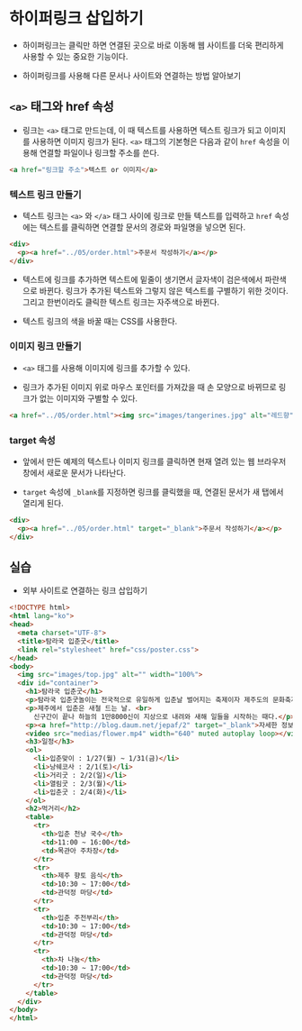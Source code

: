 # 하이퍼링크 삽입하기

* 하이퍼링크는 클릭만 하면 연결된 곳으로 바로 이동해 웹 사이트를 더욱 편리하게 사용할 수 있는 중요한 기능이다.

* 하이퍼링크를 사용해 다른 문서나 사이트와 연결하는 방법 알아보기

## ```<a>``` 태그와 href 속성

* 링크는 ```<a>``` 태그로 만드는데, 이 때 텍스트를 사용하면 텍스트 링크가 되고 이미지를 사용하면 이미지 링크가 된다. ```<a>``` 태그의 기본형은 다음과 같이 ```href``` 속성을 이용해 연결할 파일이나 링크할 주소를 쓴다.

```html
<a href="링크할 주소">텍스트 or 이미지</a>
```

### 텍스트 링크 만들기

* 텍스트 링크는 ```<a>``` 와 ```</a>``` 태그 사이에 링크로 만들 텍스트를 입력하고 ```href``` 속성에는 텍스트를 클릭하면 연결할 문서의 경로와 파일명을 넣으면 된다.

```html
<div>
  <p><a href="../05/order.html">주문서 작성하기</a></p>
</div>
```

* 텍스트에 링크를 추가하면 텍스트에 밑줄이 생기면서 글자색이 검은색에서 파란색으로 바뀐다. 링크가 추가된 텍스트와 그렇지 않은 텍스트를 구별하기 위한 것이다. 그리고 한번이라도 클릭한 텍스트 링크는 자주색으로 바뀐다.

* 텍스트 링크의 색을 바꿀 때는 CSS를 사용한다.

### 이미지 링크 만들기

* ```<a>``` 태그를 사용해 이미지에 링크를 추가할 수 있다.

* 링크가 추가된 이미지 위로 마우스 포인터를 가져갔을 때 손 모양으로 바뀌므로 링크가 없는 이미지와 구별할 수 있다.

```html
<a href="../05/order.html"><img src="images/tangerines.jpg" alt="레드향"></a>
```

### target 속성

* 앞에서 만든 예제의 텍스트나 이미지 링크를 클릭하면 현재 열려 있는 웹 브라우저 창에서 새로운 문서가 나타난다. 

* ```target``` 속성에 ```_blank```를 지정하면 링크를 클릭했을 때, 연결된 문서가 새 탭에서 열리게 된다.

```html
<div>
  <p><a href="../05/order.html" target="_blank">주문서 작성하기</a></p>
</div>
```

## 실습

* 외부 사이트로 연결하는 링크 삽입하기

```html
<!DOCTYPE html>
<html lang="ko">
<head>
  <meta charset="UTF-8">
  <title>탐라국 입춘굿</title>
  <link rel="stylesheet" href="css/poster.css">
</head>
<body>
  <img src="images/top.jpg" alt="" width="100%">
  <div id="container">    
    <h1>탐라국 입춘굿</h1>    
    <p>탐라국 입춘굿놀이는 전국적으로 유일하게 입춘날 벌어지는 축제이자 제주도의 문화축제 중에서 유일하게 전통시대부터 존재했던 축제이다.</p>
    <p>제주에서 입춘은 새철 드는 날. <br>
      신구간이 끝나 하늘의 1만8000신이 지상으로 내려와 새해 일들을 시작하는 때다.</p>
    <p><a href="http://blog.daum.net/jepaf/2" target="_blank">자세한 정보 보기</a></p>
    <video src="medias/flower.mp4" width="640" muted autoplay loop></video>
    <h3>일정</h3>
    <ol>
      <li>입춘맞이 : 1/27(월) ~ 1/31(금)</li>
      <li>낭쉐코사 : 2/1(토)</li>
      <li>거리굿 : 2/2(일)</li>
      <li>열림굿 : 2/3(월)</li>
      <li>입춘굿 : 2/4(화)</li>
    </ol>
    <h2>먹거리</h2>
    <table>
      <tr>
        <th>입춘 천냥 국수</th>
        <td>11:00 ~ 16:00</td>
        <td>목관아 주차장</td>
      </tr>
      <tr>
        <th>제주 향토 음식</th>
        <td>10:30 ~ 17:00</td>
        <td>관덕정 마당</td>
      </tr>
      <tr>
        <th>입춘 주전부리</th>
        <td>10:30 ~ 17:00</td>
        <td>관덕정 마당</td>
      </tr>
      <tr>
        <th>차 나눔</th>
        <td>10:30 ~ 17:00</td>
        <td>관덕정 마당</td>
      </tr>                  
    </table>
  </div>
</body>
</html>
```
